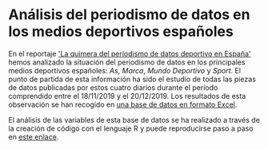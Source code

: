 # Análisis del periodismo de datos en los medios deportivos españoles
En el reportaje <a href="https://medium.com/@arrabalnestor/la-quimera-del-periodismo-de-datos-deportivo-en-espana-cb40f1b375aa" target="_blank">'La quimera del periodismo de datos deportivo en España'</a> hemos analizado la situación del periodismo de datos en los principales medios deportivos españoles: <em>As</em>, <em>Marca</em>, <em>Mundo Deportivo</em> y <em>Sport</em>.
El punto de partida de esta información ha sido el estudio de todas las piezas de datos publicadas por estos cuatro diarios durante el período comprendido entre el 18/11/2019 y el 20/12/2019. Los resultados de esta observación se han recogido en <a href="https://github.com/nestorarrabal/analisis-del-periodismo-de-datos-en-los-medios-deportivos-espanoles/blob/master/Analisis_contenido_r.xlsx" target="_blank">una base de datos en formato Excel</a>.

El análisis de las variables de esta base de datos se ha realizado a través de la creación de código con el lenguaje R y puede reproducirse paso a paso en <a href="https://github.com/nestorarrabal/analisis-del-periodismo-de-datos-en-los-medios-deportivos-espanoles/blob/master/analisisdiarios.Rmd" target="_blank">este enlace</a>. 
